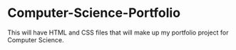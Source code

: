 # Computer-Science-Portfolio
This will have HTML and CSS files that will make up my portfolio project for Computer  Science.
